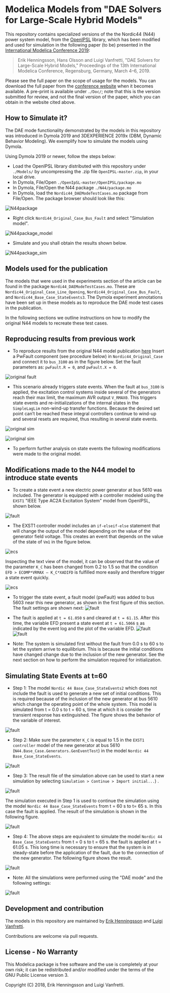 # Modelica Models from "DAE Solvers for Large-Scale Hybrid Models"

This repository contains specialized versions of the the Nordic44 (N44) power system model, from the [OpenIPSL](https://github.com/OpenIPSL/OpenIPSL) library, which has been modified and used for simulation in the following paper (to be) presented in the [International Modelica Conference 2019](https://modelica.org/events/modelica2019):

> Erik Henningsson, Hans Olsson and Luigi Vanfretti, "DAE Solvers for Large-Scale Hybrid Models," Proceedings of the 13th International Modelica Conference, Regensburg, Germany, March 4–6, 2019.

Please see the full paper on the scope of usage for the models. You can download the full paper from the [conference website](https://modelica.org/events/modelica2019) when it becomes available. A pre-print is available under `./Doc/`; note that this is the version submitted for review, and not the final version of the paper, which you can obtain in the website cited above.


## How to Simulate it?
The DAE mode functionality demonstrated by the models in this repository was introduced in Dymola 2019 and 3DEXPERIENCE 2019x (DBM, Dynamic Behavior Modeling). We exemplify how to simulate the models using Dymola.

Using Dymola 2019 or newer, follow the steps below:
- Load the OpenIPSL library distributed with this repository under `./Models/` by uncompressing the .zip file `OpenIPSL-master.zip`, in your local drive.
- In Dymola, File/Open `./OpenIpSL-master/OpenIPSL/package.mo`
- In Dymola, File/Open the N44 package `./N44/package.mo`
- In Dymola, load the `Nordic44_DAEModeTestCases.mo` package from File/Open. The package browser should look like this:

![N44package](./Figs/00_package.png 'N44 State Events Package')

- Right click `Nordi44_Original_Case_Bus_Fault` and select "Simulation model".

![N44package_model](./Figs/00_main.png 'N44 State Events - Sample Model')

- Simulate and you shall obtain the results shown below.

![N44package_sim](./Figs/01_sim.png 'N44 State Events - Sample Simulation')


## Models used for the publication
The models that were used in the experiments section of the article can be found in the package `Nordi44_DAEModeTestCases.mo`. These are `Nordic44_Original_Case_Line_Opening`, `Nordic44_Original_Case_Bus_Fault`, and `Nordic44_Base_Case_StateEvents3`. The Dymola experiment annotations have been set up in these models as to reproduce the DAE mode test cases in the publication.

In the following sections we outline instructions on how to modify the original N44 models to recreate these test cases.


## Reproducing results from previous work
- To reproduce results from the original N44 model publication [here](https://www.sciencedirect.com/science/article/pii/S2352711018300050?via%3Dihub)
Insert a PwFault component (see procedure below) in `Nordic44_Original_Case` and connect it to `bus_3100` as in the figure below. Set the fault parameters as: `pwFault.R = 0`, and `pwFault.X = 0`.

![original fault](./Figs/02_original_fault.png 'Original Fault')

- This scenario already triggers state events. When the fault at `bus_3100` is applied, the excitation control systems inside several of the generators reach their max limit, the maximum AVR output `V_RMAX0`. This triggers state events and re-initializations of the internal states in the `SimpleLagLim` non-wind-up transfer functions. Because the desired set point can’t be reached these integral controllers continue to wind-up and several resets are required, thus resulting in several state events.

![original sim](./Figs/03_original_sim1.png 'State Events')

![original sim](./Figs/04_original_sim2.png 'State Events')

- To perform further analysis on state events the following modifications were made to the original model.

## Modifications made to the N44 model to introduce state events
- To create a state event a new electric power generator at bus 5610 was included. The generator is equipped with a controller modeled using the ``EXST1`` "IEEE Type AC2A Excitation System" model from OpenIPSL, shown below.

![fault](./Figs/10_faultbus.png 'Fault Bus')

- The EXST1 controller model includes an ``if-elseif-else`` statement that will change the output of the model depending on the value of the generator field voltage. This creates an event that depends on the value of the state of `Vm1` in the figure below.

![ecs](./Figs/11_ECS.png 'ECS')

Inspecting the text view of the model, it can be observed that the value of the parameter `K_C` has been changed from 0.2 to 1.5 so that the condition `EFD > ECOMP*VRMAX – K_C*XADIFD` is fulfilled more easily and therefore trigger a state event quickly.

![ecs](./Figs/12_ECS_code.png 'ECS')

- To trigger the state event, a fault model (pwFault) was added to bus 5603 near this new generator, as shown in the first figure of this section. The fault settings are shown next:
![fault](./Figs/13_fault.png 'ECS Code')

- The fault is applied at `t = 61.050` s and cleared at `t = 61.15`. After this time, the variable EFD present a state event at `t = 61.5066` s as indicated by the event log and the plot of the variable EFD.
![fault](./Figs/14_sim1.png 'State Events')
![fault](./Figs/15_sim2.png 'State Events')

- Note: The system is simulated first without the fault from 0.0 s to 60 s to let the system arrive to equilibrium.  This is because the initial conditions have changed change due to the inclusion of the new generator. See the next section on how to perform the simulation required for initialization.

## Simulating State Events at t=60
- Step 1: The model `Nordic 44 Base_Case_StateEvents2` which does not include the fault is used to generate a new set of initial conditions. This is required because of the inclusion of the new generator at bus 5610 which change the operating point of the whole system. This model is simulated from t = 0.0 s to t = 60 s, time at which it is consider the transient response has extinguished. The figure shows the behavior of the variable of interest.

![fault](./Figs/20_step1.png 'Step 1')

- Step 2: Make sure the parameter `K_C` is equal to 1.5 in the `EXST1 controller` model of the new generator at bus 5610 (`N44.Base_Case.Generators.GenEventTest`) in the model `Nordic 44 Base_Case_StateEvents`.

![fault](./Figs/21_step2.png 'Step 2')

- Step 3: The result file of the simulation above can be used to start a new simulation by selecting `Simulation > Continue > Import initial...`) .

![fault](./Figs/22_step3.png 'Step 3')

The simulation executed in Step 1 is used to continue the simulation using the model `Nordic 44 Base_Case_StateEvents` from t = 60 s to t= 65 s. In this case the fault is applied. The result of the simulation is shown in the following figure.

![fault](./Figs/23_step3.png 'Step 3')

- Step 4: The above steps are equivalent to simulate the model `Nordic 44 Base_Case_StateEvents` from t = 0 s to t = 65 s. the fault is applied at t = 61.05 s. This long time  is necessary to ensure that the system is in steady-state before the application of the fault, due to the connection of the new generator. The following figure shows the result.

![fault](./Figs/24_step4.png 'Step 4')

- Note: All the simulations were performed using the "DAE mode" and the following settings:

![fault](./Figs/25_settings.png 'Simulation Settings')

## Development and contribution

The models in this repository are maintained by [Erik Henningsson](https://www.linkedin.com/in/erik-henningsson-0638839/) and [Luigi Vanfretti](https://github.com/lvanfretti).

Contributions are welcome via pull requests.

## License - No Warranty

This Modelica package is free software and the use is completely at your own risk; it can be redistributed and/or modified under the terms of the GNU Public License version 3.

Copyright (C) 2018, Erik Henningsson and Luigi Vanfretti.
